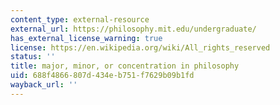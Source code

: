 ```yaml
---
content_type: external-resource
external_url: https://philosophy.mit.edu/undergraduate/
has_external_license_warning: true
license: https://en.wikipedia.org/wiki/All_rights_reserved
status: ''
title: major, minor, or concentration in philosophy
uid: 688f4866-807d-434e-b751-f7629b09b1fd
wayback_url: ''
---
```

